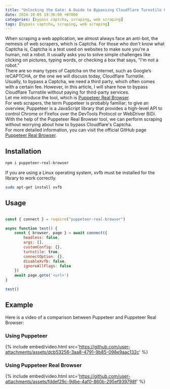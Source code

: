 ```yaml
---
title: "Unlocking the Gate: A Guide to Bypassing Cloudflare Turnstile CAPTCHA"
date: 2024-10-05 19:36:00 +07000
categories: [bypass captcha, scraping, web scraping]
tags: [bypass captcha, scraping, web scraping]
---
```


When scraping a web application, we almost always face an anti-bot, the nemesis of web scrapers, which is Captcha. For those who don't know what Captcha is, Captcha is a test used on websites to make sure you're a human, not a robot. It usually asks you to solve simple challenges like clicking on pictures, typing words, or checking a box that says, "I'm not a robot."<br>
There are so many types of Captcha on the internet, such as Google’s reCAPTCHA, or the one we will discuss today, Cloudflare Turnstile.<br>
Usually, to bypass a Captcha, we need a third party, which often comes with a certain fee. However, in this article, I will share how to bypass Cloudflare Turnstile without paying for third-party services.<br>
Let me introduce the tool, which is [Puppeteer Real Browser](https://github.com/zfcsoftware/puppeteer-real-browser).<br>
For web scrapers, the term Puppeteer is probably familiar; to give an overview, Puppeteer is a JavaScript library that provides a high-level API to control Chrome or Firefox over the DevTools Protocol or WebDriver BiDi.<br>
With the help of the Puppeteer Real Browser tool, we can perform scraping without worrying about how to bypass Cloudflare's Captcha.<br>
For more detailed information, you can visit the official GitHub page [Puppeteer Real Browser](https://github.com/zfcsoftware/puppeteer-real-browser).
<br>
## Installation
```bash
npm i puppeteer-real-browser
```

If you are using a Linux operating system, xvfb must be installed for the library to work correctly.<br>
```bash
sudo apt-get install xvfb
```

## Usage
``` js

const { connect } = require("puppeteer-real-browser")

async function test() {
    const { browser, page } = await connect({
        headless: false,
        args: [],
        customConfig: {},
        turnstile: true,
        connectOption: {},
        disableXvfb: false,
        ignoreAllFlags: false
    })
    await page.goto('<url>')
}

test()
```

## Example
Here is a video of a comparison between Puppeteer and Puppeteer Real Browser:

### Using Puppeteer
{% include embed/video.html src='https://github.com/user-attachments/assets/dcb53256-3aa8-4791-9b85-098e9aac132c' %}

### Using Puppeteer Real Browser
{% include embed/video.html src='https://github.com/user-attachments/assets/fddef29c-9dbe-4af0-860b-295ef939798f' %}
